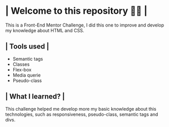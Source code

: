 # | Welcome to this repository 👋🏻 |

This is a Front-End Mentor Challenge, I did this one to improve and develop my knowledge about HTML and CSS.

## | Tools used |
- Semantic tags
- Classes
- Flex-box
- Media querie
- Pseudo-class

 ## | What I learned? |
 This challenge helped me develop more my basic knowledge about this technologies, such as responsiveness, pseudo-class, semantic tags and divs.
